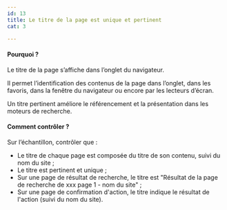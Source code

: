 ```yaml
---
id: 13
title: Le titre de la page est unique et pertinent 
cat: 3

---
```


#### Pourquoi ?

Le titre de la page s’affiche dans l’onglet du navigateur.

Il permet l’identification des contenus de la page dans l’onglet, dans les favoris, dans la fenêtre du navigateur ou encore par les lecteurs d’écran. 

Un titre pertinent améliore le référencement et la présentation dans les moteurs de recherche.

#### Comment contrôler ?

Sur l’échantillon, contrôler que :
* Le titre de chaque page est composée du titre de son contenu, suivi du nom du site ;
* Le titre est pertinent et unique ;
* Sur une page de résultat de recherche, le titre est "Résultat de la page de recherche de xxx page 1 - nom du site" ;
* Sur une page de confirmation d'action, le titre indique le résultat de l'action (suivi du nom du site).